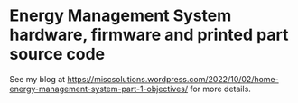# Energy Management System hardware, firmware and printed part source code

See my blog at https://miscsolutions.wordpress.com/2022/10/02/home-energy-management-system-part-1-objectives/ for more details.
